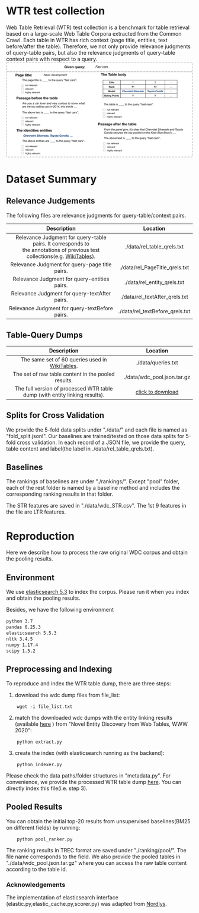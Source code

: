 # WTR test collection

Web Table Retrieval (WTR) test collection is a benchmark for table retrieval based on a large-scale Web Table Corpora extracted from the Common Crawl.
Each table in WTR has rich context (page title, entities, text before/after the table).
Therefore, we not only provide relevance judgments of query-table pairs, but also the relevance judgments of query-table context pairs with respect to a query.
![AMT example](./figures/task_illu.png)


# Dataset Summary


## Relevance Judgements

The following files are relevance judgments for query-table/context pairs.



|                                                                           Description                                                                           |             Location            |
|:---------------------------------------------------------------------------------------------------------------------------------------------------------------:|:-------------------------------:|
| Relevance Judgment for query-table pairs. It corresponds to <br> the annotations of previous test collections(e.g. [WikiTables](https://github.com/iai-group/www2018-table)).   | ./data/rel_table_qrels.txt      |
| Relevance Judgment for query-page title pairs.                                                                                                                  | ./data/rel_PageTitle_qrels.txt  |
| Relevance Judgment for query-entities pairs.                                                                                                                    | ./data/rel_entity_qrels.txt     |
| Relevance Judgment for query-textAfter pairs.                                                                                                                   | ./data/rel_textAfter_qrels.txt  |
| Relevance Judgment for query-textBefore pairs.                                                                                                                  | ./data/rel_textBefore_qrels.txt |



## Table-Query Dumps


|                                           Description                                          |                                   Location                                  |
|:----------------------------------------------------------------------------------------------:|:---------------------------------------------------------------------------:|
| The same set of 60 queries used in [WikiTables](https://github.com/iai-group/www2018-table).   | ./data/queries.txt                                                          |
| The set of raw table content in the pooled results.                                            | ./data/wdc_pool.json.tar.gz                                                 |
| The full version of processed WTR table dump (with entity linking results).                    | [click to download](http://www.cse.lehigh.edu/~brian/data/WTR_tables.tar.gz) |


## Splits for Cross Validation

We provide the 5-fold data splits under "./data/" and each file is named as "fold_split.jsonl".
Our baselines are trained/tested on those data splits for 5-fold cross validation. 
 In each record of a JSON file, we provide the query, table content and label(the label in ./data/rel_table_qrels.txt).
 
 
## Baselines


The rankings of baselines are under "./rankings/". Except "pool" folder, each of the rest folder is named by a baseline method and includes the corresponding ranking results in that folder.

The STR features are saved in "./data/wdc_STR.csv". The 1st 9 features in the file are LTR features.

# Reproduction

Here we describe how to process the raw original WDC corpus and obtain the pooling results.


## Environment

We use [elasticsearch 5.3](https://www.elastic.co/downloads/past-releases/elasticsearch-5-3-0) to index the corpus.
Please run it when you index and obtain the pooling results.

Besides, we have the following environment

```angular2html
python 3.7
pandas 0.25.3
elasticsearch 5.5.3
nltk 3.4.5
numpy 1.17.4
scipy 1.5.2

```

## Preprocessing and Indexing

To reproduce and index the WTR table dump, there are three steps: 

1. download the wdc dump files from file_list:
```
    wget -i file_list.txt
```
2. match the downloaded wdc dumps with the entity linking results (available [here](https://zenodo.org/record/3627274#.YD31RS2cbcI) ) from "Novel Entity Discovery from Web Tables, WWW 2020":
```
    python extract.py
```
3. create the index (with elasticsearch running as the backend):
```
    python indexer.py
```

Please check the data paths/folder structures in "metadata.py".
For convenience, we provide the processed WTR table dump [here](http://www.cse.lehigh.edu/~brian/data/WTR_tables.tar.gz). You can directly index this file(i.e. step 3).


## Pooled Results

You can obtain the initial top-20 results from unsupervised baselines(BM25 on different fields) by running:
```
    python pool_ranker.py
```
The ranking results in TREC format are saved under "./ranking/pool/". The file name corresponds to the field.
 We also provide the pooled tables in "./data/wdc_pool.json.tar.gz" 
 where you can access the raw table content according to the table id.


### Acknowledgements
The implementation of elasticsearch interface (elastic.py,elastic_cache.py,scorer.py) was adapted from [Nordlys](https://github.com/iai-group/nordlys).
